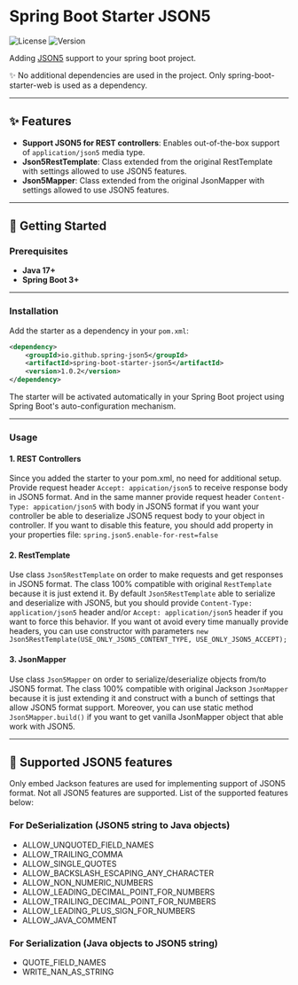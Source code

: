# Spring Boot Starter JSON5

![License](https://img.shields.io/badge/license-MIT-greeb.svg) ![Version](https://img.shields.io/maven-central/v/io.github.spring-json5/spring-boot-starter-json5)  

Adding [JSON5](https://json5.org/) support to your spring boot project.

✨ No additional dependencies are used in the project. Only spring-boot-starter-web is used as a dependency.

---

## ✨ Features

- **Support JSON5 for REST controllers**: Enables out-of-the-box support of `application/json5` media type.
- **Json5RestTemplate**: Class extended from the original RestTemplate with settings allowed to use JSON5 features.
- **Json5Mapper**: Class extended from the original JsonMapper with settings allowed to use JSON5 features.

---

## 🚀 Getting Started

### Prerequisites

- **Java 17+**
- **Spring Boot 3+**

---

### Installation

Add the starter as a dependency in your `pom.xml`:

```xml
<dependency>
    <groupId>io.github.spring-json5</groupId>
    <artifactId>spring-boot-starter-json5</artifactId>
    <version>1.0.2</version>
</dependency>
```

The starter will be activated automatically in your Spring Boot project using Spring Boot's auto-configuration mechanism.

---

### Usage

#### 1. REST Controllers

Since you added the starter to your pom.xml, no need for additional setup.
Provide request header `Accept: appication/json5` to receive response body in JSON5 format.
And in the same manner provide request header `Content-Type: appication/json5` with body in JSON5 format if you want your controller be able to deserialize JSON5 request body to your object in controller.
If you want to disable this feature, you should add property in your properties file: `spring.json5.enable-for-rest=false`

#### 2. RestTemplate

Use class `Json5RestTemplate` on order to make requests and get responses in JSON5 format.
The class 100% compatible with original `RestTemplate` because it is just extend it.
By default `Json5RestTemplate` able to serialize and deserialize with JSON5, but you should provide `Content-Type: application/json5` header and/or `Accept: application/json5` header if you want to force this behavior.
If you want ot avoid every time manually provide headers, you can use constructor with parameters `new Json5RestTemplate(USE_ONLY_JSON5_CONTENT_TYPE, USE_ONLY_JSON5_ACCEPT);`

#### 3. JsonMapper

Use class `Json5Mapper` on order to serialize/deserialize objects from/to JSON5 format.
The class 100% compatible with original Jackson `JsonMapper` because it is just extending it and construct with a bunch of settings that allow JSON5 format support.
Moreover, you can use static method `Json5Mapper.build()` if you want to get vanilla JsonMapper object that able work with JSON5.

---

## 🧩 Supported JSON5 features

Only embed Jackson features are used for implementing support of JSON5 format. Not all JSON5 features are supported.
List of the supported features below:

### For DeSerialization (JSON5 string to Java objects)

- ALLOW_UNQUOTED_FIELD_NAMES
- ALLOW_TRAILING_COMMA
- ALLOW_SINGLE_QUOTES
- ALLOW_BACKSLASH_ESCAPING_ANY_CHARACTER
- ALLOW_NON_NUMERIC_NUMBERS
- ALLOW_LEADING_DECIMAL_POINT_FOR_NUMBERS
- ALLOW_TRAILING_DECIMAL_POINT_FOR_NUMBERS
- ALLOW_LEADING_PLUS_SIGN_FOR_NUMBERS
- ALLOW_JAVA_COMMENT

### For Serialization (Java objects to JSON5 string)

- QUOTE_FIELD_NAMES
- WRITE_NAN_AS_STRING